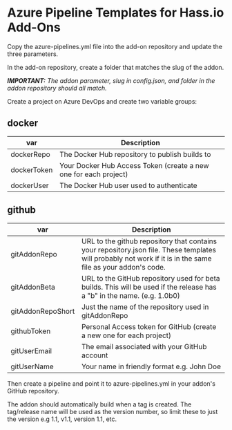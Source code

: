 # Azure Pipeline Templates for Hass.io Add-Ons

Copy the azure-pipelines.yml file into the add-on repository and update the three parameters.

In the add-on repository, create a folder that matches the slug of the addon.

**_IMPORTANT:_** _The addon parameter, slug in config.json, and folder in the addon repository should all match._

Create a project on Azure DevOps and create two variable groups:

## docker

  **var** | **Description**
  --- | ---
  dockerRepo | The Docker Hub repository to publish builds to
  dockerToken | Your Docker Hub Access Token (create a new one for each project)
  dockerUser | The Docker Hub user used to authenticate

## github

  **var** | **Description**
  --- | ---
  gitAddonRepo | URL to the github repository that contains your repository.json file. These templates will probably not work if it is in the same file as your addon's code.
  gitAddonBeta | URL to the GitHub repository used for beta builds. This will be used if the release has a "b" in the name. (e.g. 1.0b0)
  gitAddonRepoShort | Just the name of the repository used in gitAddonRepo
  githubToken | Personal Access token for GitHub (create a new one for each project)
  gitUserEmail | The email associated with your GitHub account
  gitUserName | Your name in friendly format e.g. John Doe


Then create a pipeline and point it to azure-pipelines.yml in your addon's GitHub repository.

The addon should automatically build when a tag is created. The tag/release name will be used as the version number, so limit these to just the version e.g 1.1, v1.1, version 1.1, etc.
